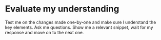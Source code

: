 # Evaluate my understanding

Test me on the changes made one-by-one and make sure I understand the key elements. Ask me questions. Show me a relevant snippet, wait for my response and move on to the next one.
